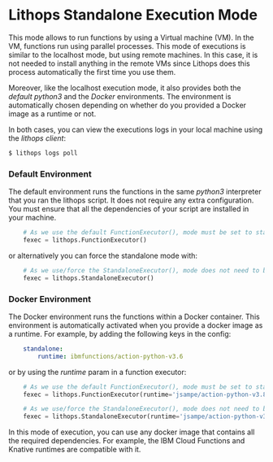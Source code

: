 # Lithops Standalone Execution Mode

This mode allows to run functions by using a Virtual machine (VM). In the VM, functions run using parallel processes. This mode of executions is similar to the localhost mode, but using remote machines. In this case, it is not needed to install anything in the remote VMs since Lithops does this process automatically the first time you use them. 

Moreover, like the localhost execution mode, it also provides both the *default python3* and the *Docker* environments. The environment is automatically chosen depending on whether do you provided a Docker image as a runtime or not.

In both cases, you can view the executions logs in your local machine using the *lithops client*:

```bash
$ lithops logs poll
```

### Default Environment
The default environment runs the functions in the same *python3* interpreter that you ran the lithops script.
It does not require any extra configuration. You must ensure that all the dependencies of your script are installed in your machine.

```python
    # As we use the default FunctionExecutor(), mode must be set to standalone in config
    fexec = lithops.FunctionExecutor()
```

or alternatively you can force the standalone mode with:

```python
    # As we use/force the StandaloneExecutor(), mode does not need to be set to standalone in config
    fexec = lithops.StandaloneExecutor()
```


### Docker Environment
The Docker environment runs the functions within a Docker container. This environment is automatically activated when you provide a docker image as a runtime. For example, by adding the following keys in the config:

```yaml
    standalone:
        runtime: ibmfunctions/action-python-v3.6
```

or by using the *runtime* param in a function executor:

```python
    # As we use the default FunctionExecutor(), mode must be set to standalone in config
    fexec = lithops.FunctionExecutor(runtime='jsampe/action-python-v3.8')
```

```python
    # As we use/force the StandaloneExecutor(), mode does not need to be set to standalone in config
    fexec = lithops.StandaloneExecutor(runtime='jsampe/action-python-v3.8')
```


In this mode of execution, you can use any docker image that contains all the required dependencies. For example, the IBM Cloud Functions and Knative runtimes are compatible with it.
